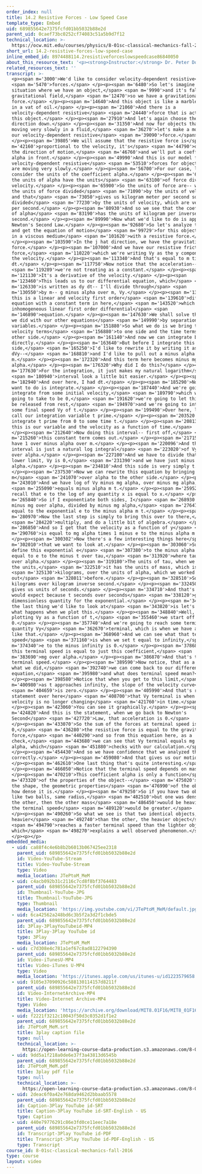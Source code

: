 ```yaml
---
order_index: null
title: 14.2 Resistive Forces - Low Speed Case
template_type: Embed
uid: 689855642e7375fcfd01bb5032b88e2d
parent_uid: 0caef73bc0252cf74083c51a5b9d7f12
technical_location: >-
  https://ocw.mit.edu/courses/physics/8-01sc-classical-mechanics-fall-2016/week-4-drag-forces-constraints-and-continuous-systems/14.2-resistive-forces-low-speed-case/14.2-resistive-forces-low-speed-case
short_url: 14.2-resistive-forces-low-speed-case
inline_embed_id: 8974488114.2resistiveforceslowspeedcase86840050
about_this_resource_text: '<p><strong>Instructor:</strong> Dr. Peter Dourmashkin</p>'
related_resources_text: ''
transcript: >-
  <p><span m='3000'>We'd like to consider velocity-dependent resistive</span>
  <span m='5470'>forces.</span> </p><p><span m='6480'>So let's imagine a
  situation where we have an object,</span> <span m='9990'>and it's falling in a
  gravitational field,</span> <span m='12470'>so we have a gravitational
  force.</span> </p><p><span m='14640'>And this object is like a marble falling
  in a vat of oil.</span> </p><p><span m='21060'>And there is a
  velocity-dependent resistive</span> <span m='24440'>force that is acting on
  this object.</span> </p><p><span m='27910'>And let's again choose the positive
  direction down.</span> </p><p><span m='31350'>And now for objects that are
  moving very slowly in a fluid,</span> <span m='36270'>let's make a model for
  our velocity-dependent resistive</span> <span m='39090'>force.</span>
  </p><p><span m='39805'>We will assume that the resistive force is</span> <span
  m='42160'>proportional to the velocity, it's</span> <span m='44790'>opposing
  the direction of motion,</span> <span m='46760'>and we'll put a coefficient
  alpha in front.</span> </p><p><span m='49990'>And this is our model for
  velocity-dependent resistive</span> <span m='53510'>forces for objects that
  are moving very slowly.</span> </p><p><span m='56700'>For our case, let's
  consider the units of the coefficient alpha.</span> </p><p><span m='60500'>So
  the units of alpha have the units</span> <span m='63100'>of force divided by
  velocity.</span> </p><p><span m='65900'>So the units of force are-- we have
  the units of force divided</span> <span m='71090'>by the units of velocity,
  and that</span> <span m='73050'>gives us kilogram meter per second squared,
  divided</span> <span m='77230'>by the units of velocity, which are velocity
  per second.</span> </p><p><span m='80930'>And so we see that the coefficient
  of alpha</span> <span m='83190'>has the units of kilogram per inverse
  second.</span> </p><p><span m='89990'>Now what we'd like to do is apply
  Newton's Second Law.</span> </p><p><span m='92680'>So let's analyze the forces
  and get the equation of motion</span> <span m='99729'>for this object falling
  in a viscous medium</span> <span m='101620'>with a resistive force.</span>
  </p><p><span m='103590'>In the j hat direction, we have the gravitational
  force.</span> </p><p><span m='107000'>And we have our resistive friction
  force,</span> <span m='110220'>which we're writing Vy as the y component of
  the velocity.</span> </p><p><span m='113340'>And that's equal to m times dVy
  dt.</span> </p><p><span m='117750'>Now notice that the acceleration--</span>
  <span m='119289'>we're not treating as a constant.</span> </p><p><span
  m='121130'>It's a derivative of the velocity.</span> </p><p><span
  m='123460'>This leads us to our differential equation, which</span> <span
  m='126330'>is written as dy dt-- I'll divide through</span> <span
  m='130550'>by m-- g minus alpha over m, Vy.</span> </p><p><span m='135100'>Now
  this is a linear and velocity first order</span> <span m='139610'>differential
  equation with a constant term in here,</span> <span m='143520'>which is called
  inhomogeneous linear first order differential</span> <span
  m='146890'>equation.</span> </p><p><span m='147630'>We shall solve this like
  we did with our other equations</span> <span m='149990'>by separation of
  variables.</span> </p><p><span m='151880'>So what we do is we bring the
  velocity terms</span> <span m='156880'>to one side and the time terms to the
  other side.</span> </p><p><span m='161140'>And now we can integrate both sides
  directly.</span> </p><p><span m='163640'>But before I integrate this
  side,</span> <span m='165250'>I'd like to rewrite it by writing it as
  dVy--</span> <span m='168810'>and I'd like to pull out a minus alpha over
  m.</span> </p><p><span m='172320'>And this term here becomes minus mg over
  alpha.</span> </p><p><span m='176320'>Why did I do this?</span> </p><p><span
  m='177630'>For the integration, it just makes my natural logarithm</span>
  <span m='180940'>interval look a little bit easier.</span> </p><p><span
  m='182940'>And over here, I had dt.</span> </p><p><span m='185290'>Now what I
  want to do is integrate.</span> </p><p><span m='187440'>And we're going to
  integrate from some initial velocity,</span> <span m='189790'>which we're
  going to take to be 0,</span> <span m='191620'>we're going to let this object
  be released from rest,</span> <span m='194970'>and we're going to integrate to
  some final speed Vy of t.</span> </p><p><span m='199490'>Over here, let's just
  call our integration variable t prime.</span> </p><p><span m='203520'>And we
  integrate t prime from 0 to some time t.</span> </p><p><span m='208130'>So
  this is our variable and the velocity as a function of time.</span>
  </p><p><span m='212640'>Now doing this interval-- first off,</span> <span
  m='215260'>this constant term comes out.</span> </p><p><span m='217150'>So we
  have 1 over minus alpha over m.</span> </p><p><span m='220096'>And the
  interval is just a natural log integral</span> <span m='223020'>of Vy minus mg
  over alpha.</span> </p><p><span m='227100'>And we have to divide that in the
  lower limit, Vy is 0,</span> <span m='231390'>and we have just minus mg over
  alpha.</span> </p><p><span m='234810'>And this side is very simply t.</span>
  </p><p><span m='237530'>Now we can rewrite this equation by bringing the
  m</span> <span m='241070'>over alpha to the other side.</span> </p><p><span
  m='243010'>And we have log of Vy minus mg alpha, over minus mg alpha,</span>
  <span m='255090'>equals minus alpha m t.</span> </p><p><span m='259529'>Now
  recall that e to the log of any quantity x is equal to x.</span> </p><p><span
  m='265840'>So if I exponentiate both sides, I</span> <span m='268930'>get Vy
  minus mg over alpha, divided by minus mg alpha,</span> <span m='276470'>is
  equal to the exponential e to the minus alpha m t.</span> </p><p><span
  m='280970'>Now the last step is simply to bring this over to there,</span>
  <span m='284220'>multiply, and do a little bit of algebra.</span> </p><p><span
  m='286850'>And so I get that the velocity as a function of y</span> <span
  m='290760'>is equal to mg alpha times 1 minus e to the minus alpha m t.</span>
  </p><p><span m='300302'>Now there's a few interesting things here</span> <span
  m='302010'>that we want to look at.</span> </p><p><span m='303060'>Suppose we
  define this exponential e</span> <span m='307380'>to the minus alpha m t as
  equal to e to the minus t over tau,</span> <span m='313920'>where tau is m
  over alpha.</span> </p><p><span m='319180'>The units of tau, when we look at
  the units,</span> <span m='322510'>it has the units of mass, which is</span>
  <span m='325130'>kilograms, over the units of alpha, which we worked
  out</span> <span m='328011'>before.</span> </p><p><span m='328510'>So we have
  kilograms over kilogram inverse second.</span> </p><p><span m='332450'>That
  gives us units of seconds.</span> </p><p><span m='334710'>And that's what we
  would expect because t seconds over seconds</span> <span m='338120'>gives us
  dimensionless quantity for the exponential.</span> </p><p><span m='341440'>Now
  the last thing we'd like to look at</span> <span m='343820'>is let's just see
  what happens when we plot this.</span> </p><p><span m='348840'>Well, if we're
  plotting Vy as a function of t,</span> <span m='355460'>we start off at
  0.</span> </p><p><span m='357740'>And we're going to reach some terminal
  quantity Vy</span> <span m='362670'>terminal, which is when we have a graph
  like that.</span> </p><p><span m='368960'>And we can see what that terminal
  speed</span> <span m='371160'>is when we set t equal to infinity,</span> <span
  m='374340'>e to the minus infinity is 0.</span> </p><p><span m='378680'>And so
  this terminal speed is equal to just this coefficient,</span> <span
  m='383690'>mg over alpha.</span> </p><p><span m='386870'>And that's the
  terminal speed.</span> </p><p><span m='389590'>Now notice, that as a check for
  what we did,</span> <span m='392740'>we can come back to our differential
  equation,</span> <span m='395980'>and what does terminal speed mean?</span>
  </p><p><span m='398580'>Notice that when you get to this limit,</span> <span
  m='400980'>as t approaches infinity, the slope of the velocity curve</span>
  <span m='404659'>is zero.</span> </p><p><span m='405990'>And that's really the
  statement over here</span> <span m='408700'>that Vy terminal is when the
  velocity is no longer changing</span> <span m='421760'>in time.</span>
  </p><p><span m='423060'>You can see it graphically.</span> </p><p><span
  m='424820'>And this is the statement, when we go back to Newton's
  Second</span> <span m='427720'>Law, that acceleration is 0.</span>
  </p><p><span m='433070'>So the sum of the forces at terminal speed is
  0,</span> <span m='436280'>the resistive force is equal to the gravitational
  force,</span> <span m='440290'>and so from this equation here, as a
  check,</span> <span m='443680'>we can see that Vy terminal equals mg over
  alpha, which</span> <span m='451880'>checks with our calculation.</span>
  </p><p><span m='454430'>And so we have confidence that we analyzed this
  correctly.</span> </p><p><span m='459080'>And that gives us our motion.</span>
  </p><p><span m='462610'>One last thing that's quite interesting.</span>
  </p><p><span m='466050'>Notice that the terminal speed depends on mass.</span>
  </p><p><span m='470210'>This coefficient alpha is only a function</span> <span
  m='473320'>of the properties of the object--</span> <span m='475020'>the size,
  the shape, the geometric properties</span> <span m='476990'>of the object, not
  how dense it is.</span> </p><p><span m='479250'>So if you have two objects,
  like two balls, same radius,</span> <span m='482510'>but one was denser than
  the other, then the other mass</span> <span m='486450'>would be heavier and
  the terminal speed</span> <span m='489120'>would be greater.</span>
  </p><p><span m='490260'>So what we see is that two identical objects, one
  heavier</span> <span m='492740'>than the other, the heavier object</span>
  <span m='494790'>reaches a faster terminal speed than the lighter object,
  which</span> <span m='498270'>explains a well observed phenomenon.</span>
  </p><p></p>
embedded_media:
  - uid: ca88f4c4e6b8b2b6013b067425ee2318
    parent_uid: 689855642e7375fcfd01bb5032b88e2d
    id: Video-YouTube-Stream
    title: Video-YouTube-Stream
    type: Video
    media_location: JTePtoM_MeM
  - uid: c4acb092b31c2116c7cd8f8bf3764483
    parent_uid: 689855642e7375fcfd01bb5032b88e2d
    id: Thumbnail-YouTube-JPG
    title: Thumbnail-YouTube-JPG
    type: Thumbnail
    media_location: 'https://img.youtube.com/vi/JTePtoM_MeM/default.jpg'
  - uid: 6ca42562a248bd6c3b5f2a3d2f1cbde5
    parent_uid: 689855642e7375fcfd01bb5032b88e2d
    id: 3Play-3PlayYouTubeid-MP4
    title: 3Play-3Play YouTube id
    type: 3Play
    media_location: JTePtoM_MeM
  - uid: c7d308e4c781a1ef67c8ad8122794390
    parent_uid: 689855642e7375fcfd01bb5032b88e2d
    id: Video-iTunesU-MP4
    title: Video-iTunes U-MP4
    type: Video
    media_location: 'https://itunes.apple.com/us/itunes-u/id1223579658'
  - uid: 9105e37090926c588130114157d8211f
    parent_uid: 689855642e7375fcfd01bb5032b88e2d
    id: Video-InternetArchive-MP4
    title: Video-Internet Archive-MP4
    type: Video
    media_location: 'https://archive.org/download/MIT8.01F16/MIT8_01F16_L14v02_360p.mp4'
  - uid: f2221f3212c10043f50d3c0352d1f1e2
    parent_uid: 689855642e7375fcfd01bb5032b88e2d
    id: JTePtoM_MeM.srt
    title: 3play caption file
    type: null
    technical_location: >-
      https://open-learning-course-data-production.s3.amazonaws.com/8-01sc-classical-mechanics-fall-2016/f2221f3212c10043f50d3c0352d1f1e2_JTePtoM_MeM.srt
  - uid: 9dd5a1f218a0de6e37f3a43813d6545b
    parent_uid: 689855642e7375fcfd01bb5032b88e2d
    id: JTePtoM_MeM.pdf
    title: 3play pdf file
    type: null
    technical_location: >-
      https://open-learning-course-data-production.s3.amazonaws.com/8-01sc-classical-mechanics-fall-2016/9dd5a1f218a0de6e37f3a43813d6545b_JTePtoM_MeM.pdf
  - uid: 2deac6f0a42e768da9462d2bbaab5578
    parent_uid: 689855642e7375fcfd01bb5032b88e2d
    id: Caption-3Play YouTube id-SRT
    title: Caption-3Play YouTube id-SRT-English - US
    type: Caption
  - uid: 440e79776291c86e3fd0ce11eec7a18e
    parent_uid: 689855642e7375fcfd01bb5032b88e2d
    id: Transcript-3Play YouTube id-PDF
    title: Transcript-3Play YouTube id-PDF-English - US
    type: Transcript
course_id: 8-01sc-classical-mechanics-fall-2016
type: course
layout: video
---
```

